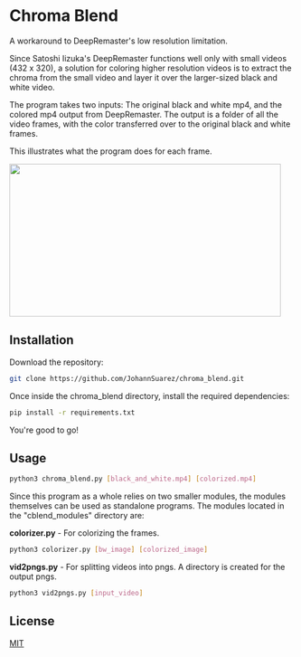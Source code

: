 ﻿# Chroma Blend

A workaround to DeepRemaster's low resolution limitation.

Since Satoshi Iizuka's DeepRemaster functions well only with small videos (432 x 320), a solution for coloring higher resolution videos is to extract the chroma from the small video and layer it over the larger-sized black and white video.

The program takes two inputs: The original black and white mp4, and the colored mp4 output from DeepRemaster. The output is a folder of all the video frames, with the color transferred over to the original black and white frames.

This illustrates what the program does for each frame.

<img src="https://i.imgur.com/Euuqf5K.gif" width="480" height="270">

## Installation

Download the repository:

```bash
git clone https://github.com/JohannSuarez/chroma_blend.git
```

Once inside the chroma_blend directory, install the required dependencies:
```bash
pip install -r requirements.txt
```
You're good to go!

## Usage

```bash
python3 chroma_blend.py [black_and_white.mp4] [colorized.mp4]
```

Since this program as a whole relies on two smaller modules, the modules themselves can be used as standalone programs.
The modules located in the "cblend_modules" directory are:

**colorizer.py** - For colorizing the frames.

```bash
python3 colorizer.py [bw_image] [colorized_image]
```


**vid2pngs.py** - For splitting videos into pngs. A directory is created for the output pngs.

```bash
python3 vid2pngs.py [input_video]
```


## License
[MIT](https://choosealicense.com/licenses/mit/)
